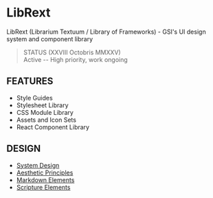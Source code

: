 # LibRext

LibRext (Librarium Textuum / Library of Frameworks) - GSI's UI design system and component library

> STATUS (XXVIII Octobris MMXXV)  
Active -- High priority, work ongoing

## FEATURES

- Style Guides
- Stylesheet Library
- CSS Module Library
- Assets and Icon Sets
- React Component Library

## DESIGN

- [System Design](./docs/design/system-design.md)
- [Aesthetic Principles](./docs/design/aesthetic-principles.md)
- [Markdown Elements](./docs/design/markdown-elements.md)
- [Scripture Elements](./docs/design/scripture-elements.md)
